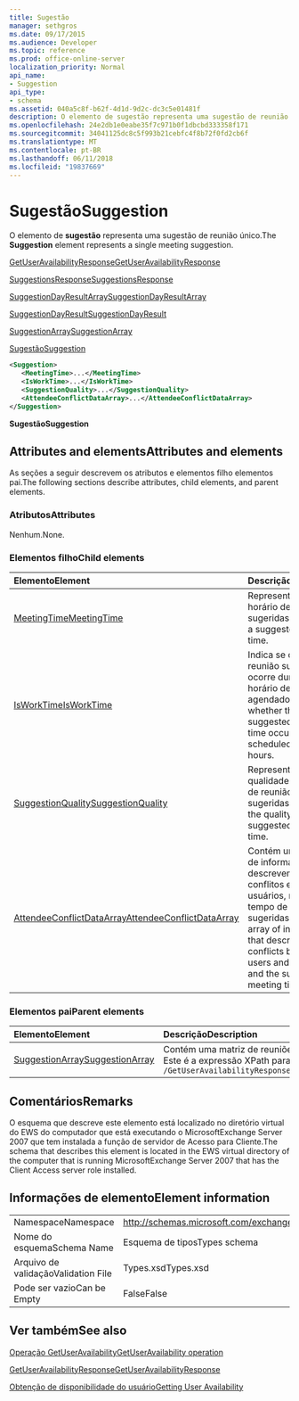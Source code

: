 ```yaml
---
title: Sugestão
manager: sethgros
ms.date: 09/17/2015
ms.audience: Developer
ms.topic: reference
ms.prod: office-online-server
localization_priority: Normal
api_name:
- Suggestion
api_type:
- schema
ms.assetid: 040a5c8f-b62f-4d1d-9d2c-dc3c5e01481f
description: O elemento de sugestão representa uma sugestão de reunião único.
ms.openlocfilehash: 24e2db1e0eabe35f7c971b0f1dbcbd333358f171
ms.sourcegitcommit: 34041125dc8c5f993b21cebfc4f8b72f0fd2cb6f
ms.translationtype: MT
ms.contentlocale: pt-BR
ms.lasthandoff: 06/11/2018
ms.locfileid: "19837669"
---
```

# <a name="suggestion"></a><span data-ttu-id="e65a5-103">Sugestão</span><span class="sxs-lookup"><span data-stu-id="e65a5-103">Suggestion</span></span>

<span data-ttu-id="e65a5-104">O elemento de **sugestão** representa uma sugestão de reunião único.</span><span class="sxs-lookup"><span data-stu-id="e65a5-104">The **Suggestion** element represents a single meeting suggestion.</span></span> 
  
[<span data-ttu-id="e65a5-105">GetUserAvailabilityResponse</span><span class="sxs-lookup"><span data-stu-id="e65a5-105">GetUserAvailabilityResponse</span></span>](getuseravailabilityresponse.md)
  
[<span data-ttu-id="e65a5-106">SuggestionsResponse</span><span class="sxs-lookup"><span data-stu-id="e65a5-106">SuggestionsResponse</span></span>](suggestionsresponse.md)
  
[<span data-ttu-id="e65a5-107">SuggestionDayResultArray</span><span class="sxs-lookup"><span data-stu-id="e65a5-107">SuggestionDayResultArray</span></span>](suggestiondayresultarray.md)
  
[<span data-ttu-id="e65a5-108">SuggestionDayResult</span><span class="sxs-lookup"><span data-stu-id="e65a5-108">SuggestionDayResult</span></span>](suggestiondayresult.md)
  
[<span data-ttu-id="e65a5-109">SuggestionArray</span><span class="sxs-lookup"><span data-stu-id="e65a5-109">SuggestionArray</span></span>](suggestionarray.md)
  
[<span data-ttu-id="e65a5-110">Sugestão</span><span class="sxs-lookup"><span data-stu-id="e65a5-110">Suggestion</span></span>](suggestion.md)
  
```xml
<Suggestion>
   <MeetingTime>...</MeetingTime>
   <IsWorkTime>...</IsWorkTime>
   <SuggestionQuality>...</SuggestionQuality>
   <AttendeeConflictDataArray>...</AttendeeConflictDataArray>
</Suggestion>
```

 <span data-ttu-id="e65a5-111">**Sugestão**</span><span class="sxs-lookup"><span data-stu-id="e65a5-111">**Suggestion**</span></span>
## <a name="attributes-and-elements"></a><span data-ttu-id="e65a5-112">Attributes and elements</span><span class="sxs-lookup"><span data-stu-id="e65a5-112">Attributes and elements</span></span>

<span data-ttu-id="e65a5-113">As seções a seguir descrevem os atributos e elementos filho elementos pai.</span><span class="sxs-lookup"><span data-stu-id="e65a5-113">The following sections describe attributes, child elements, and parent elements.</span></span>
  
### <a name="attributes"></a><span data-ttu-id="e65a5-114">Atributos</span><span class="sxs-lookup"><span data-stu-id="e65a5-114">Attributes</span></span>

<span data-ttu-id="e65a5-115">Nenhum.</span><span class="sxs-lookup"><span data-stu-id="e65a5-115">None.</span></span>
  
### <a name="child-elements"></a><span data-ttu-id="e65a5-116">Elementos filho</span><span class="sxs-lookup"><span data-stu-id="e65a5-116">Child elements</span></span>

|<span data-ttu-id="e65a5-117">**Elemento**</span><span class="sxs-lookup"><span data-stu-id="e65a5-117">**Element**</span></span>|<span data-ttu-id="e65a5-118">**Descrição**</span><span class="sxs-lookup"><span data-stu-id="e65a5-118">**Description**</span></span>|
|:-----|:-----|
|[<span data-ttu-id="e65a5-119">MeetingTime</span><span class="sxs-lookup"><span data-stu-id="e65a5-119">MeetingTime</span></span>](meetingtime.md) <br/> |<span data-ttu-id="e65a5-120">Representa um horário de reunião sugeridas.</span><span class="sxs-lookup"><span data-stu-id="e65a5-120">Represents a suggested meeting time.</span></span>  <br/> |
|[<span data-ttu-id="e65a5-121">IsWorkTime</span><span class="sxs-lookup"><span data-stu-id="e65a5-121">IsWorkTime</span></span>](isworktime.md) <br/> |<span data-ttu-id="e65a5-122">Indica se o horário da reunião sugerido ocorre durante o horário de trabalho agendado.</span><span class="sxs-lookup"><span data-stu-id="e65a5-122">Represents whether the suggested meeting time occurs during scheduled work hours.</span></span>  <br/> |
|[<span data-ttu-id="e65a5-123">SuggestionQuality</span><span class="sxs-lookup"><span data-stu-id="e65a5-123">SuggestionQuality</span></span>](suggestionquality.md) <br/> |<span data-ttu-id="e65a5-124">Representa a qualidade do tempo de reunião sugeridas.</span><span class="sxs-lookup"><span data-stu-id="e65a5-124">Represents the quality of the suggested meeting time.</span></span>  <br/> |
|[<span data-ttu-id="e65a5-125">AttendeeConflictDataArray</span><span class="sxs-lookup"><span data-stu-id="e65a5-125">AttendeeConflictDataArray</span></span>](attendeeconflictdataarray.md) <br/> |<span data-ttu-id="e65a5-126">Contém uma matriz de informações que descrevem os conflitos entre usuários, recursos e o tempo de reunião sugeridas.</span><span class="sxs-lookup"><span data-stu-id="e65a5-126">Contains an array of information that describes conflicts between users and resources and the suggested meeting time.</span></span>  <br/> |
   
### <a name="parent-elements"></a><span data-ttu-id="e65a5-127">Elementos pai</span><span class="sxs-lookup"><span data-stu-id="e65a5-127">Parent elements</span></span>

|<span data-ttu-id="e65a5-128">**Elemento**</span><span class="sxs-lookup"><span data-stu-id="e65a5-128">**Element**</span></span>|<span data-ttu-id="e65a5-129">**Descrição**</span><span class="sxs-lookup"><span data-stu-id="e65a5-129">**Description**</span></span>|
|:-----|:-----|
|[<span data-ttu-id="e65a5-130">SuggestionArray</span><span class="sxs-lookup"><span data-stu-id="e65a5-130">SuggestionArray</span></span>](suggestionarray.md) <br/> |<span data-ttu-id="e65a5-131">Contém uma matriz de reuniões sugeridas.</span><span class="sxs-lookup"><span data-stu-id="e65a5-131">Contains an array of suggested meeting times.</span></span>  <br/> <span data-ttu-id="e65a5-132">Este é a expressão XPath para esse elemento:</span><span class="sxs-lookup"><span data-stu-id="e65a5-132">The following is the XPath expression to this element:</span></span>  <br/>  `/GetUserAvailabilityResponse/SuggestionsResponse/SuggestionDayResultArray/SuggestionDayResult[i]/SuggestionArray` <br/> |
   
## <a name="remarks"></a><span data-ttu-id="e65a5-133">Comentários</span><span class="sxs-lookup"><span data-stu-id="e65a5-133">Remarks</span></span>

<span data-ttu-id="e65a5-134">O esquema que descreve este elemento está localizado no diretório virtual do EWS do computador que está executando o MicrosoftExchange Server 2007 que tem instalada a função de servidor de Acesso para Cliente.</span><span class="sxs-lookup"><span data-stu-id="e65a5-134">The schema that describes this element is located in the EWS virtual directory of the computer that is running MicrosoftExchange Server 2007 that has the Client Access server role installed.</span></span>
  
## <a name="element-information"></a><span data-ttu-id="e65a5-135">Informações de elemento</span><span class="sxs-lookup"><span data-stu-id="e65a5-135">Element information</span></span>

|||
|:-----|:-----|
|<span data-ttu-id="e65a5-136">Namespace</span><span class="sxs-lookup"><span data-stu-id="e65a5-136">Namespace</span></span>  <br/> |http://schemas.microsoft.com/exchange/services/2006/types  <br/> |
|<span data-ttu-id="e65a5-137">Nome do esquema</span><span class="sxs-lookup"><span data-stu-id="e65a5-137">Schema Name</span></span>  <br/> |<span data-ttu-id="e65a5-138">Esquema de tipos</span><span class="sxs-lookup"><span data-stu-id="e65a5-138">Types schema</span></span>  <br/> |
|<span data-ttu-id="e65a5-139">Arquivo de validação</span><span class="sxs-lookup"><span data-stu-id="e65a5-139">Validation File</span></span>  <br/> |<span data-ttu-id="e65a5-140">Types.xsd</span><span class="sxs-lookup"><span data-stu-id="e65a5-140">Types.xsd</span></span>  <br/> |
|<span data-ttu-id="e65a5-141">Pode ser vazio</span><span class="sxs-lookup"><span data-stu-id="e65a5-141">Can be Empty</span></span>  <br/> |<span data-ttu-id="e65a5-142">False</span><span class="sxs-lookup"><span data-stu-id="e65a5-142">False</span></span>  <br/> |
   
## <a name="see-also"></a><span data-ttu-id="e65a5-143">Ver também</span><span class="sxs-lookup"><span data-stu-id="e65a5-143">See also</span></span>



[<span data-ttu-id="e65a5-144">Operação GetUserAvailability</span><span class="sxs-lookup"><span data-stu-id="e65a5-144">GetUserAvailability operation</span></span>](getuseravailability-operation.md)
  
[<span data-ttu-id="e65a5-145">GetUserAvailabilityResponse</span><span class="sxs-lookup"><span data-stu-id="e65a5-145">GetUserAvailabilityResponse</span></span>](getuseravailabilityresponse.md)


[<span data-ttu-id="e65a5-146">Obtenção de disponibilidade do usuário</span><span class="sxs-lookup"><span data-stu-id="e65a5-146">Getting User Availability</span></span>](http://msdn.microsoft.com/library/d4133fcb-9b0f-4e6b-aadf-a389da83516a%28Office.15%29.aspx)

